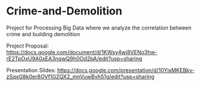 # Crime-and-Demolition
Project for Processing Big Data where we analyze the correlation between crime and building demolition

Project Proposal: https://docs.google.com/document/d/1KWsy4wi8VENo3hw-rE2TpOxU9A0xEA3nqwQ9h0Od2bA/edit?usp=sharing

Presentation Slides: https://docs.google.com/presentation/d/10YisMKEBkv-zSqxG8k0er8OVf1G2QX2_mnVuwBvh51g/edit?usp=sharing
